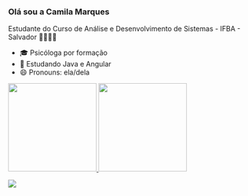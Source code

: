 ### Olá sou a Camila Marques

Estudante do Curso de Análise e Desenvolvimento de Sistemas - IFBA - Salvador 👩🏽‍💻💗
- 🎓 Psicóloga por formação
- 🌱 Estudando Java e Angular
- 😄 Pronouns: ela/dela


 <div>
   <a href="https://github.com/marquescami">
  <img height="180em" src="https://github-readme-stats.vercel.app/api?username=marquescami&show_icons=true&theme=dracula&include_all_commits=true&count_private=true"/>
  <img height="180em" src="https://github-readme-stats.vercel.app/api/top-langs/?username=marquescami&layout=compact&langs_count=16&theme=dracula"/>
 </div>

  <a href="https://www.linkedin.com/in/camila-marques-6963a127" target="_blank"><img src="https://img.shields.io/badge/-LinkedIn-%230077B5?style=for-the-badge&logo=linkedin&logoColor=white" target="_blank"></a> 
<div style="display: inline_block"><br>

